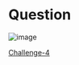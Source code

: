 
# Question #

![image](https://github.com/Riddhiman2005/Cryptopals-Crypto-Challenges/assets/130882317/9ea1cdee-cf5b-41af-99f5-a55530d5108c)






[Challenge-4](https://cryptopals.com/sets/1/challenges/4)
